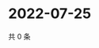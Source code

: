 # 2022-07-25

共 0 条

<!-- BEGIN WEIBO -->
<!-- 最后更新时间 Mon Jul 25 2022 05:00:36 GMT+0800 (China Standard Time) -->

<!-- END WEIBO -->
